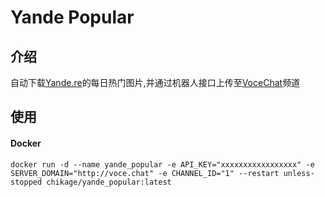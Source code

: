# Yande Popular

## 介绍
自动下载[Yande.re](https://yande.re)的每日热门图片,并通过机器人接口上传至[VoceChat](https://voce.chat/)频道

## 使用
#### Docker
```
docker run -d --name yande_popular -e API_KEY="xxxxxxxxxxxxxxxxx" -e SERVER_DOMAIN="http://voce.chat" -e CHANNEL_ID="1" --restart unless-stopped chikage/yande_popular:latest
```